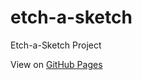 # etch-a-sketch
Etch-a-Sketch Project

View on [GitHub Pages](https://magatdarwin.github.io/etch-a-sketch/)